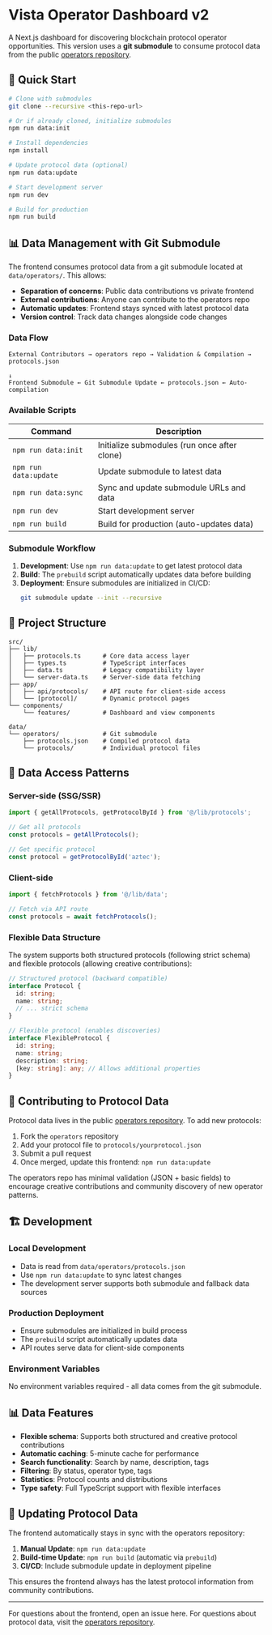 # Vista Operator Dashboard v2

A Next.js dashboard for discovering blockchain protocol operator opportunities. This version uses a **git submodule** to consume protocol data from the public [operators repository](https://github.com/vistawtf/operators).

## 🚀 Quick Start

```bash
# Clone with submodules
git clone --recursive <this-repo-url>

# Or if already cloned, initialize submodules
npm run data:init

# Install dependencies
npm install

# Update protocol data (optional)
npm run data:update

# Start development server
npm run dev

# Build for production
npm run build
```

## 📊 Data Management with Git Submodule

The frontend consumes protocol data from a git submodule located at `data/operators/`. This allows:

- **Separation of concerns**: Public data contributions vs private frontend
- **External contributions**: Anyone can contribute to the operators repo
- **Automatic updates**: Frontend stays synced with latest protocol data
- **Version control**: Track data changes alongside code changes

### Data Flow

```
External Contributors → operators repo → Validation & Compilation → protocols.json
                                                                      ↓
Frontend Submodule ← Git Submodule Update ← protocols.json ← Auto-compilation
```

### Available Scripts

| Command | Description |
|---------|-------------|
| `npm run data:init` | Initialize submodules (run once after clone) |
| `npm run data:update` | Update submodule to latest data |
| `npm run data:sync` | Sync and update submodule URLs and data |
| `npm run dev` | Start development server |
| `npm run build` | Build for production (auto-updates data) |

### Submodule Workflow

1. **Development**: Use `npm run data:update` to get latest protocol data
2. **Build**: The `prebuild` script automatically updates data before building
3. **Deployment**: Ensure submodules are initialized in CI/CD:
   ```bash
   git submodule update --init --recursive
   ```

## 📁 Project Structure

```
src/
├── lib/
│   ├── protocols.ts      # Core data access layer
│   ├── types.ts          # TypeScript interfaces
│   ├── data.ts           # Legacy compatibility layer
│   └── server-data.ts    # Server-side data fetching
├── app/
│   ├── api/protocols/    # API route for client-side access
│   └── [protocol]/       # Dynamic protocol pages
└── components/
    └── features/         # Dashboard and view components

data/
└── operators/            # Git submodule
    ├── protocols.json    # Compiled protocol data
    └── protocols/        # Individual protocol files
```

## 🔧 Data Access Patterns

### Server-side (SSG/SSR)
```typescript
import { getAllProtocols, getProtocolById } from '@/lib/protocols';

// Get all protocols
const protocols = getAllProtocols();

// Get specific protocol
const protocol = getProtocolById('aztec');
```

### Client-side
```typescript
import { fetchProtocols } from '@/lib/data';

// Fetch via API route
const protocols = await fetchProtocols();
```

### Flexible Data Structure

The system supports both structured protocols (following strict schema) and flexible protocols (allowing creative contributions):

```typescript
// Structured protocol (backward compatible)
interface Protocol {
  id: string;
  name: string;
  // ... strict schema
}

// Flexible protocol (enables discoveries)
interface FlexibleProtocol {
  id: string;
  name: string;
  description: string;
  [key: string]: any; // Allows additional properties
}
```

## 📝 Contributing to Protocol Data

Protocol data lives in the public [operators repository](https://github.com/vistawtf/operators). To add new protocols:

1. Fork the `operators` repository
2. Add your protocol file to `protocols/yourprotocol.json`
3. Submit a pull request
4. Once merged, update this frontend: `npm run data:update`

The operators repo has minimal validation (JSON + basic fields) to encourage creative contributions and community discovery of new operator patterns.

## 🏗 Development

### Local Development
- Data is read from `data/operators/protocols.json`
- Use `npm run data:update` to sync latest changes
- The development server supports both submodule and fallback data sources

### Production Deployment
- Ensure submodules are initialized in build process
- The `prebuild` script automatically updates data
- API routes serve data for client-side components

### Environment Variables
No environment variables required - all data comes from the git submodule.

## 📊 Data Features

- **Flexible schema**: Supports both structured and creative protocol contributions
- **Automatic caching**: 5-minute cache for performance
- **Search functionality**: Search by name, description, tags
- **Filtering**: By status, operator type, tags
- **Statistics**: Protocol counts and distributions
- **Type safety**: Full TypeScript support with flexible interfaces

## 🔄 Updating Protocol Data

The frontend automatically stays in sync with the operators repository:

1. **Manual Update**: `npm run data:update`
2. **Build-time Update**: `npm run build` (automatic via `prebuild`)
3. **CI/CD**: Include submodule update in deployment pipeline

This ensures the frontend always has the latest protocol information from community contributions.

---

For questions about the frontend, open an issue here.
For questions about protocol data, visit the [operators repository](https://github.com/vistawtf/operators).